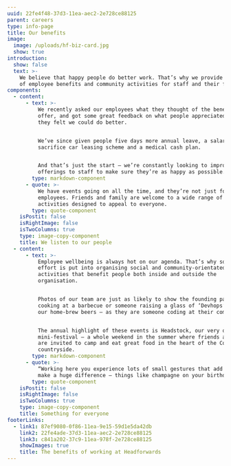 ```yaml
---
uuid: 22fe4f48-37d3-11ea-aec2-2e728ce88125
parent: careers
type: info-page
title: Our benefits
image:
  image: /uploads/hf-biz-card.jpg
  show: true
introduction:
  show: false
  text: >-
    We believe that happy people do better work. That’s why we provide a range
    of employee benefits and community activities for staff and their families.
components:
  - content:
      - text: >-
          We recently asked our employees what they thought of the benefits we
          offer, and got some great feedback on what people appreciated and what
          they felt we could do better. 


          We’ve since given people five days more annual leave, a salary
          sacrifice car leasing scheme and a medical cash plan. 


          And that’s just the start – we’re constantly looking to improve our
          offerings to staff to make sure they’re as happy as possible.
        type: markdown-component
      - quote: >-
          We have events going on all the time, and they’re not just for
          employees. Friends and family are welcome to a wide range of
          activities designed to appeal to everyone.
        type: quote-component
    isPostit: false
    isRightImage: false
    isTwoColumns: true
    type: image-copy-component
    title: We listen to our people
  - content:
      - text: >-
          Employee wellbeing is always hot on our agenda. That’s why so much
          effort is put into organising social and community-orientated
          activities that benefit people both inside and outside the
          organisation.


          Photos of our team are just as likely to show the founding partners
          cooking at a barbecue or someone raising a glass of ‘Devhops’ – one of
          our home-brew beers – as they are someone coding at their computer.


          The annual highlight of these events is Headstock, our very own
          mini-festival – a whole weekend in the summer where friends and family
          are invited to camp and eat great food in the heart of the Cornish
          countryside.
        type: markdown-component
      - quote: >-
          “Working here you experience lots of small gestures that add up to
          make a huge difference – things like champagne on your birthday.
        type: quote-component
    isPostit: false
    isRightImage: false
    isTwoColumns: true
    type: image-copy-component
    title: Something for everyone
footerLinks:
  - link1: 87ef9080-0f86-11ea-9e15-59d1e5da42db
    link2: 22fe4ade-37d3-11ea-aec2-2e728ce88125
    link3: c841a202-37c9-11ea-978f-2e728ce88125
    showImages: true
    title: The benefits of working at Headforwards
---
```



